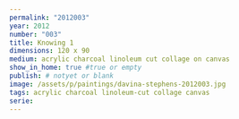 ```yaml
---
permalink: "2012003"
year: 2012
number: "003"
title: Knowing 1
dimensions: 120 x 90
medium: acrylic charcoal linoleum cut collage on canvas
show_in_home: true #true or empty
publish: # notyet or blank
image: /assets/p/paintings/davina-stephens-2012003.jpg
tags: acrylic charcoal linoleum-cut collage canvas
serie:
---
```

